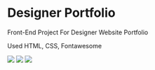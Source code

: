 # Designer Portfolio
Front-End Project For Designer Website Portfolio

Used HTML, CSS, Fontawesome

<a href="https://developer.mozilla.org/en-US/docs/Web/HTML" target="_blank"><img src="https://img.shields.io/badge/HTML5-blue?style=for-the-badge&logo=html5&logoColor=white"></a> <a href="https://developer.mozilla.org/en-US/docs/Web/css" target="_blank"><img src="https://img.shields.io/badge/CSS3-E34F26?style=for-the-badge&logo=css3&logoColor=white"></a> <a href="https://fontawesome.com/" target="_blank"><img src="https://img.shields.io/badge/Font_Awesome-yellow?style=for-the-badge&logo=fontawesome&logoColor=white"></a>
